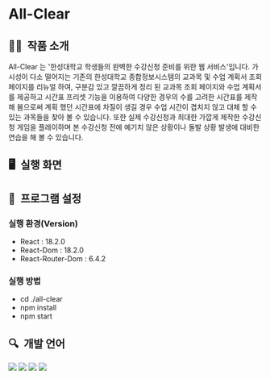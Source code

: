 # All-Clear

## ✍🏻&nbsp; 작품 소개 

 All-Clear 는 '한성대학교 학생들의 완벽한 수강신청 준비를 위한 웹 서비스'입니다. 가시성이 다소 떨어지는 기존의 한성대학교 종합정보시스템의 교과목 및 수업 계획서 조회 페이지를 리뉴얼 하여, 구분감 있고 깔끔하게 정리 된  교과목 조회 페이지와 수업 계획서를 제공하고 시간표 프리셋 기능을 이용하여 다양한 경우의 수를 고려한 시간표를 제작해 봄으로써 계획 했던 시간표에 차질이 생길 경우 수업 시간이 겹치지 않고 대체 할 수 있는 과목들을 찾아 볼 수 있습니다.  또한 실제 수강신청과 최대한 가깝게 제작한 수강신청 게임을 플레이하며 본 수강신청 전에  예기치 않은 상황이나 돌발 상황 발생에 대비한 연습을 해 볼 수 있습니다.

## 🖥&nbsp; 실행 화면


## 📖&nbsp; 프로그램 설정
### 실행 환경(Version)
- React : 18.2.0
- React-Dom : 18.2.0
- React-Router-Dom : 6.4.2

### 실행 방법
- cd ./all-clear
- npm install
- npm start

## 🔍&nbsp; 개발 언어
<img src="https://img.shields.io/badge/React-61DAFB?style=flat-square&logo=React&logoColor=white"/> <img src="https://img.shields.io/badge/HTML5-E34F26?style=flat-square&logo=Html5&logoColor=white"/> <img src="https://img.shields.io/badge/CSS3-1572B6?style=flat-square&logo=Css3&logoColor=white"/> <img src="https://img.shields.io/badge/JavaScript-ffb13b?style=flat-square&logo=javaScript&logoColor=white"/>

